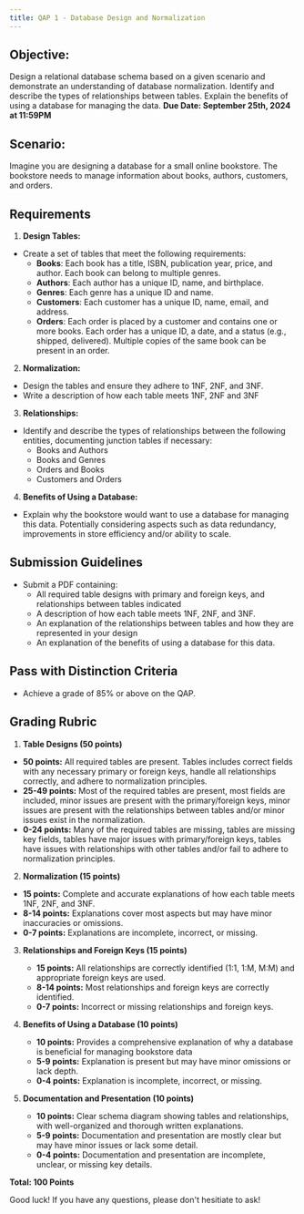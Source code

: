 ```yaml
---
title: QAP 1 - Database Design and Normalization
---
```


## Objective:
Design a relational database schema based on a given scenario and demonstrate an understanding of database normalization. Identify and describe the types of relationships between tables. Explain the benefits of using a database for managing the data.
**Due Date: September 25th, 2024 at 11:59PM**

## Scenario:
Imagine you are designing a database for a small online bookstore. The bookstore needs to manage information about books, authors, customers, and orders.

## Requirements
1. **Design Tables:**
- Create a set of tables that meet the following requirements:
  - **Books**: Each book has a title, ISBN, publication year, price, and author. Each book can belong to multiple genres.
  - **Authors**: Each author has a unique ID, name, and birthplace.
  - **Genres**: Each genre has a unique ID and name.
  - **Customers**: Each customer has a unique ID, name, email, and address.
  - **Orders**: Each order is placed by a customer and contains one or more books. Each order has a unique ID, a date, and a status (e.g., shipped, delivered). Multiple copies of the same book can be present in an order.

2. **Normalization:**
- Design the tables and ensure they adhere to 1NF, 2NF, and 3NF.
- Write a description of how each table meets 1NF, 2NF and 3NF

3. **Relationships:**
- Identify and describe the types of relationships between the following entities, documenting junction tables if necessary:
  - Books and Authors
  - Books and Genres
  - Orders and Books
  - Customers and Orders

4. **Benefits of Using a Database:**
- Explain why the bookstore would want to use a database for managing this data. Potentially considering aspects such as data redundancy, improvements in store efficiency and/or ability to scale.

## Submission Guidelines
- Submit a PDF containing:
  - All required table designs with primary and foreign keys, and relationships between tables indicated
  - A description of how each table meets 1NF, 2NF, and 3NF.
  - An explanation of the relationships between tables and how they are represented in your design
  - An explanation of the benefits of using a database for this data.

## Pass with Distinction Criteria
- Achieve a grade of 85% or above on the QAP.

## Grading Rubric

1. **Table Designs (50 points)**
  - **50 points:** All required tables are present. Tables includes correct fields with any necessary primary or foreign keys, handle all relationships correctly, and adhere to normalization principles.
  - **25-49 points:** Most of the required tables are present, most fields are included, minor issues are present with the primary/foreign keys, minor issues are present with the relationships between tables and/or minor issues exist in the normalization.
  - **0-24 points:** Many of the required tables are missing, tables are missing key fields, tables have major issues with primary/foreign keys, tables have issues with relationships with other tables and/or fail to adhere to normalization principles.

2. **Normalization (15 points)**
  - **15 points:** Complete and accurate explanations of how each table meets 1NF, 2NF, and 3NF.
  - **8-14 points:** Explanations cover most aspects but may have minor inaccuracies or omissions.
  - **0-7 points:** Explanations are incomplete, incorrect, or missing.

3. **Relationships and Foreign Keys (15 points)**  
   - **15 points:** All relationships are correctly identified (1:1, 1:M, M:M) and appropriate foreign keys are used.
   - **8-14 points:** Most relationships and foreign keys are correctly identified.
   - **0-7 points:** Incorrect or missing relationships and foreign keys.

4. **Benefits of Using a Database (10 points)**
    - **10 points:** Provides a comprehensive explanation of why a database is beneficial for managing bookstore data
    - **5-9 points:** Explanation is present but may have minor omissions or lack depth.
    - **0-4 points:** Explanation is incomplete, incorrect, or missing.

5. **Documentation and Presentation (10 points)**
    - **10 points:** Clear schema diagram showing tables and relationships, with well-organized and thorough written explanations.
    - **5-9 points:** Documentation and presentation are mostly clear but may have minor issues or lack some detail.
    - **0-4 points:** Documentation and presentation are incomplete, unclear, or missing key details.

**Total: 100 Points**

Good luck! If you have any questions, please don't hesitiate to ask!